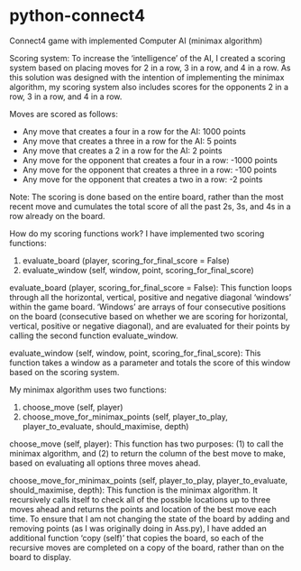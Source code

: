 # python-connect4
Connect4 game with implemented Computer AI (minimax algorithm)

Scoring system:
To increase the ‘intelligence’ of the AI, I created a scoring system based on placing
moves for 2 in a row, 3 in a row, and 4 in a row. As this solution was designed with the
intention of implementing the minimax algorithm, my scoring system also includes scores
for the opponents 2 in a row, 3 in a row, and 4 in a row.

Moves are scored as follows:
- Any move that creates a four in a row for the AI: 1000 points
- Any move that creates a three in a row for the AI: 5 points
- Any move that creates a 2 in a row for the AI: 2 points
- Any move for the opponent that creates a four in a row: -1000 points
- Any move for the opponent that creates a three in a row: -100 points
- Any move for the opponent that creates a two in a row: -2 points

Note: The scoring is done based on the entire board, rather than the most recent move and
cumulates the total score of all the past 2s, 3s, and 4s in a row already on the board.

How do my scoring functions work?
I have implemented two scoring functions:
1. evaluate_board (player, scoring_for_final_score = False)
2. evaluate_window (self, window, point, scoring_for_final_score)

evaluate_board (player, scoring_for_final_score = False):
This function loops through all the horizontal, vertical, positive and negative diagonal
‘windows’ within the game board. ‘Windows’ are arrays of four consecutive positions on the
board (consecutive based on whether we are scoring for horizontal, vertical, positive or
negative diagonal), and are evaluated for their points by calling the second function
evaluate_window.

evaluate_window (self, window, point, scoring_for_final_score):
This function takes a window as a parameter and totals the score of this window based on
the scoring system.


My minimax algorithm uses two functions:
1. choose_move (self, player)
2. choose_move_for_minimax_points (self, player_to_play, player_to_evaluate, should_maximise, depth)

choose_move (self, player):
This function has two purposes: (1) to call the minimax algorithm, and (2) to return the
column of the best move to make, based on evaluating all options three moves ahead.

choose_move_for_minimax_points (self, player_to_play, player_to_evaluate, should_maximise, depth):
This function is the minimax algorithm. It recursively calls itself to check all of the possible
locations up to three moves ahead and returns the points and location of the best move
each time. To ensure that I am not changing the state of the board by adding and removing
points (as I was originally doing in Ass.py), I have added an additional function ‘copy (self)’
that copies the board, so each of the recursive moves are completed on a copy of the board,
rather than on the board to display.
